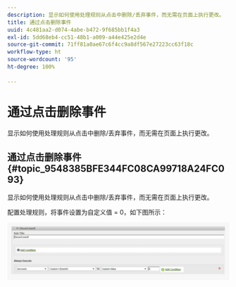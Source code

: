 ```yaml
---
description: 显示如何使用处理规则从点击中删除/丢弃事件，而无需在页面上执行更改。
title: 通过点击删除事件
uuid: 4c481aa2-d074-4abe-b472-9f685bb1f4a3
exl-id: 5dd68eb4-cc51-48b1-a009-a44e425e2d4e
source-git-commit: 71ff81a0ae67c6f4cc9a8df567e27223cc63f18c
workflow-type: ht
source-wordcount: '95'
ht-degree: 100%

---
```


# 通过点击删除事件

显示如何使用处理规则从点击中删除/丢弃事件，而无需在页面上执行更改。

## 通过点击删除事件 {#topic_9548385BFE344FC08CA99718A24FC093}

显示如何使用处理规则从点击中删除/丢弃事件，而无需在页面上执行更改。

配置处理规则，将事件设置为自定义值 = 0，如下图所示：

![](assets/remove_event.png)
